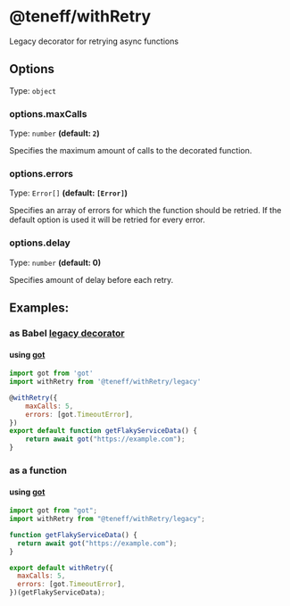 # @teneff/withRetry

Legacy decorator for retrying async functions

## Options

Type: `object`

### options.maxCalls

Type: `number` **(default: `2`)**

Specifies the maximum amount of calls to the decorated function.

### options.errors

Type: `Error[]` **(default: `[Error]`)**

Specifies an array of errors for which the function should be retried. If the default option is used it will be retried for every error.

### options.delay

Type: `number` **(default: 0)**

Specifies amount of delay before each retry.

## Examples:

### as Babel [legacy decorator][legacy]

#### using [got][got]

```javascript
import got from 'got'
import withRetry from '@teneff/withRetry/legacy'

@withRetry({
    maxCalls: 5,
    errors: [got.TimeoutError],
})
export default function getFlakyServiceData() {
    return await got("https://example.com");
}
```

### as a function

#### using [got][got]

```javascript
import got from "got";
import withRetry from "@teneff/withRetry/legacy";

function getFlakyServiceData() {
  return await got("https://example.com");
}

export default withRetry({
  maxCalls: 5,
  errors: [got.TimeoutError],
})(getFlakyServiceData);
```

[got]: http://npmjs.com/package/got
[adyen]: http://npmjs.com/package/adyen
[legacy]: https://babeljs.io/docs/en/babel-plugin-proposal-decorators#legacy
